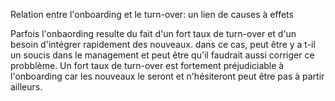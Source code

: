Relation entre l'onboarding et le turn-over: un lien de causes à effets

Parfois l'onbaording resulte du fait d'un fort taux de turn-over et d'un besoin d'intégrer rapidement des nouveaux.
dans ce cas, peut être y a t-il un soucis dans le management et peut être qu'il faudrait aussi corriger ce probblème.
Un fort taux de turn-over est fortement préjudiciable à l'onboarding car les nouveaux le seront et n'hésiteront peut
être pas à partir ailleurs.

